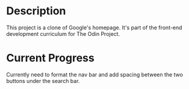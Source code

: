 # Description

This project is a clone of Google's homepage. It's part of the front-end development curriculum for The Odin Project. 

# Current Progress

Currently need to format the nav bar and add spacing between the two buttons under the search bar.